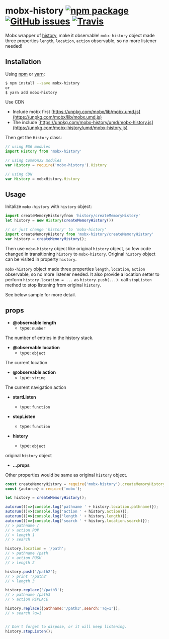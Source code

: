 # mobx-history [![npm package][npm-badge]][npm] [![GitHub issues](https://img.shields.io/github/issues/zjuasmn/mobx-history.svg)]() [![Travis](https://img.shields.io/travis/zjuasmn/mobx-history.svg)]()

[npm-badge]: https://img.shields.io/npm/v/mobx-history.svg?style=flat-square
[npm]: https://www.npmjs.org/package/mobx-history

Mobx wrapper of [history](https://github.com/ReactTraining/history), make it observable! `mobx-history` object made three properties `length`, `location`, `action` observable, so no more listener needed!

## Installation

Using [npm](https://www.npmjs.com/) or [yarn](https://yarnpkg.com/):
```bash
$ npm install --save mobx-history
or
$ yarn add mobx-history
```

Use CDN

- Include mobx first [https://unpkg.com/mobx/lib/mobx.umd.js](https://unpkg.com/mobx/lib/mobx.umd.js)
- The include [https://unpkg.com/mobx-history/umd/mobx-history.js](https://unpkg.com/mobx-history/umd/mobx-history.js)

Then get the `History` class:

```js
// using ES6 modules
import History from 'mobx-history'

// using CommonJS modules
var History = require('mobx-history').History

// using CDN
var History = mobxHistory.History
```

## Usage

Initalize `mobx-history` with `history` object:

```js
import createMemoryHistoryfrom 'history/createMemoryHistory'
let history = new History(createMemoryHistory())

// or just change 'history' to 'mobx-history'
import createMemoryHistory from 'mobx-history/createMemoryHistory'
var history = createMemoryHistory();
```

Then use `mobx-history` object like original `history` object, so few code changed in transitioning `history` to `mobx-history`. Original `history` object can be visited in property `history`.

`mobx-history` object made three properties `length`, `location`, `action` observable, so no more listener needed. It also provide a location setter to perform `history.location = ...` as `history.push(...)`. call `stopListen` method to stop listening from original `history`.

See below sample for more detail.
## props

- **@observable length**
  -  type: `number`

The number of entries in the history stack.

- **@observable location**
  -  type: `object`
  
The current location

- **@observable action**
  -  type: `string`

The current navigation action

- **startListen**
  - type: `function`

- **stopListen**
  - type: `function`

- **history**
  - type: `object`

original `history` object

- **...props**

Other properties would be same as original `history` object.




```js
const createMemoryHistory = require('mobx-history').createMemoryHistory;
const {autorun} = require('mobx');

let history = createMemoryHistory();

autorun(()=>{console.log('pathname ' + history.location.pathname)});
autorun(()=>{console.log('action ' + history.action)});
autorun(()=>{console.log('length ' + history.length)});
autorun(()=>{console.log('search ' + history.location.search)});
// > pathname /
// > action POP
// > length 1
// > search

history.location = '/path';
// > pathname /path
// > action PUSH
// > length 2

history.push('/path2');
// > print '/path2'
// > length 3

history.replace('/path3');
// > pathname /path3
// > action REPLACE

history.replace({pathname:'/path3',search:'?q=1'});
// > search ?q=1


// Don't forget to dispose, or it will keep listening.
history.stopListen();
```
